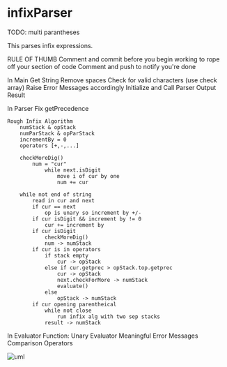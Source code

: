 # infixParser


TODO:
multi parantheses

This parses infix expressions.

RULE OF THUMB
	Comment and commit before you begin working to rope off your section of code
	Comment and push to notify you're done 

In Main
	Get String
	Remove spaces Check for valid characters (use check array)
	Raise Error Messages accordingly
	Initialize and Call Parser
	Output Result

In Parser
	Fix getPrecedence
	
	Rough Infix Algorithm
		numStack & opStack
		numParStack & opParStack
		incrementBy = 0
		operators [+,-,...]

		checkMoreDig()
			num = "cur"
				while next.isDigit
					move i of cur by one
					num += cur

		while not end of string
			read in cur and next
			if cur == next
				op is unary so increment by +/-
			if cur isDigit && increment by != 0
				cur += increment by
			if cur isDigit
				checkMoreDig()
				num -> numStack
			if cur is in operators
				if stack empty
					cur -> opStack
				else if cur.getprec > opStack.top.getprec
					cur -> opStack
					next.checkForMore -> numStack
					evaluate()
				else
					opStack -> numStack
			if cur opening parentheical
				while not close
					run infix alg with two sep stacks
				result -> numStack


In Evaluator Function:
	Unary Evaluator
	Meaningful Error Messages
	Comparison Operators

![uml](https://user-images.githubusercontent.com/33508520/46709265-7a645300-cc08-11e8-9960-e6ed4ae3b9b4.jpg)
